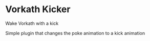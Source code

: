 # Vorkath Kicker
Wake Vorkath with a kick

Simple plugin that changes the poke animation to a kick animation